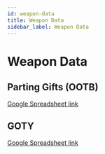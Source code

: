 ```yaml
---
id: weapon-data
title: Weapon Data
sidebar_label: Weapon Data
---
```

# Weapon Data
## Parting Gifts (OOTB)
<!-- TODO Fill out with searchable sheet -->
[Google Spreadsheet link](http://web.archive.org/web/20190719215253/https://docs.google.com/spreadsheets/d/1-Iqej8_6WUQnEoRM4Yvj3LVSX8i87M2KLvqFVkXqc1w/pubhtml)

## GOTY
<!-- TODO Fill out with searchable sheet -->
[Google Spreadsheet link](https://docs.google.com/spreadsheets/d/1C4KH1_lSX9VoxHXVCbs-1DXwMRnuqx1gCWD0Bj17CZc/edit#gid=1619274418)